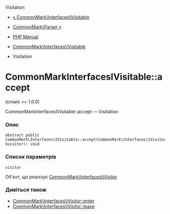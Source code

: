 Visitation

-   [« CommonMark\\Interfaces\\IVisitable](class.commonmark-interfaces-ivisitable.html)
    
-   [CommonMark\\Parser »](class.commonmark-parser.html)
    
-   [PHP Manual](index.html)
    
-   [CommonMark\\Interfaces\\IVisitable](class.commonmark-interfaces-ivisitable.html)
    
-   Visitation
    

# CommonMarkInterfacesIVisitable::accept

(cmark >= 1.0.0)

CommonMarkInterfacesIVisitable::accept — Visitation

### Опис

```methodsynopsis
abstract public CommonMark\Interfaces\IVisitable::accept(CommonMark\Interfaces\IVisitor $visitor): void
```

### Список параметрів

`visitor`

Об'єкт, що реалізує [CommonMark\\Interfaces\\IVisitor](class.commonmark-interfaces-ivisitor.html)

### Дивіться також

-   [CommonMark\\Interfaces\\IVisitor::enter](commonmark-interfaces-ivisitor.enter.html)
-   [CommonMark\\Interfaces\\IVisitor::leave](commonmark-interfaces-ivisitor.leave.html)